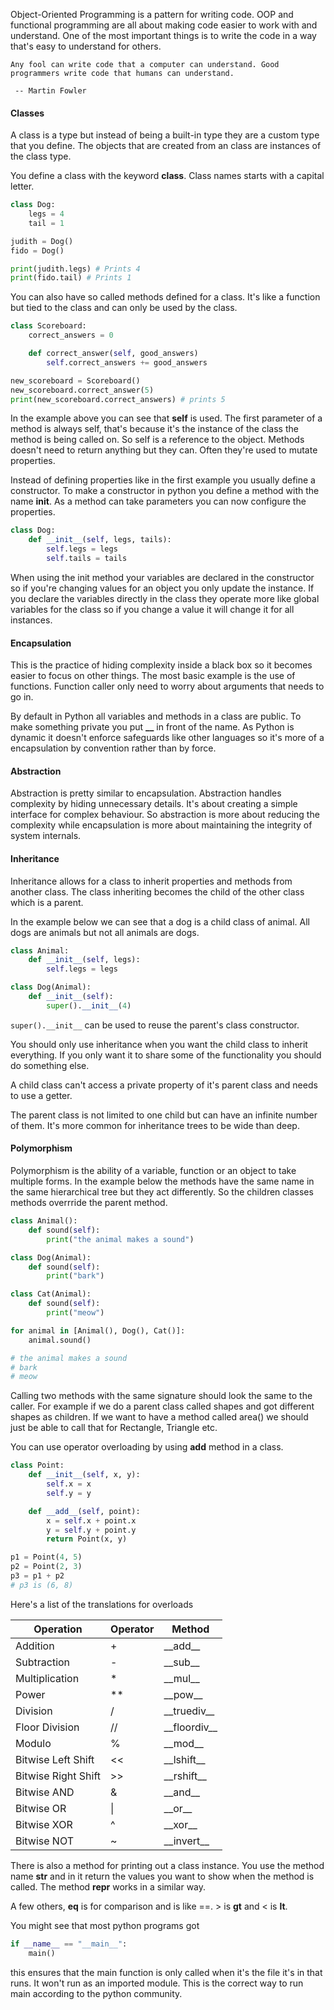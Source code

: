 Object-Oriented Programming is a pattern for writing code. OOP and functional programming are all about making code easier to work with and understand. One of the most important things is to write the code in a way that's easy to understand for others.

```
Any fool can write code that a computer can understand. Good programmers write code that humans can understand.
 
 -- Martin Fowler
```

#### Classes

A class is a type but instead of being a built-in type they are a custom type that you define. The objects that are created from an class are instances of the class type.

You define a class with the keyword **class**. Class names starts with a capital letter.

```python
class Dog:
	legs = 4
	tail = 1

judith = Dog()
fido = Dog()

print(judith.legs) # Prints 4
print(fido.tail) # Prints 1
```

You can also have so called methods defined for a class. It's like a function but tied to the class and can only be used by the class.

```python
class Scoreboard:
	correct_answers = 0

	def correct_answer(self, good_answers)
		self.correct_answers += good_answers

new_scoreboard = Scoreboard()
new_scoreboard.correct_answer(5)
print(new_scoreboard.correct_answers) # prints 5
```

In the example above you can see that **self** is used. The first parameter of a method is always self, that's because it's the instance of the class the method is being called on. So self is a reference to the object. Methods doesn't need to return anything but they can. Often they're used to mutate properties.

Instead of defining properties like in the first example you usually define a constructor. To make a constructor in python you define a method with the name **__init__**. As a method can take parameters you can now configure the properties. 

```python
class Dog:
	def __init__(self, legs, tails):
		self.legs = legs
		self.tails = tails
```

When using the init method your variables are declared in the constructor so if you're changing values for an object you only update the instance. If you declare the variables directly in the class they operate more like global variables for the class so if you change a value it will change it for all instances.

#### Encapsulation

This is the practice of hiding complexity inside a black box so it becomes easier to focus on other things. The most basic example is the use of functions. Function caller only need to worry about arguments that needs to go in.

By default in Python all variables and methods in a class are public. To make something private you put **__** in front of the name. As Python is dynamic it doesn't enforce safeguards like other languages so it's more of a encapsulation by convention rather than by force. 

#### Abstraction

Abstraction is pretty similar to encapsulation. Abstraction handles complexity by hiding unnecessary details. It's about creating a simple interface for complex behaviour. So abstraction is more about reducing the complexity while encapsulation is more about maintaining the integrity of system internals.

#### Inheritance

Inheritance allows for a class to inherit properties and methods from another class. The class inheriting becomes the child of the other class which is a parent.

In the example below we can see that a dog is a child class of animal. All dogs are animals but not all animals are dogs.

```python
class Animal:
	def __init__(self, legs):
		self.legs = legs

class Dog(Animal):
	def __init__(self):
		super().__init__(4)
```

`super().__init__` can be used to reuse the parent's class constructor.

You should only use inheritance when you want the child class to inherit everything. If you only want it to share some of the functionality you should do something else.

A child class can't access a private property of it's parent class and needs to use a getter.

The parent class is not limited to one child but can have an infinite number of them. It's more common for inheritance trees to be wide than deep.

#### Polymorphism

Polymorphism is the ability of a variable, function or an object to take multiple forms. In the example below the methods have the same name in the same hierarchical tree but they act differently. So the children classes methods overrride the parent method.

```python
class Animal():
	def sound(self):
		print("the animal makes a sound")

class Dog(Animal):
	def sound(self):
		print("bark")

class Cat(Animal):
	def sound(self):
		print("meow")

for animal in [Animal(), Dog(), Cat()]:
	animal.sound()

# the animal makes a sound
# bark
# meow
```

Calling two methods with the same signature should look the same to the caller. For example if we do a parent class called shapes and got different shapes as children. If we want to have a method called area() we should just be able to call that for Rectangle, Triangle etc.

You can use operator overloading by using **__add__** method in a class.

```python
class Point:
    def __init__(self, x, y):
        self.x = x
        self.y = y

    def __add__(self, point):
        x = self.x + point.x
        y = self.y + point.y
        return Point(x, y)

p1 = Point(4, 5)
p2 = Point(2, 3)
p3 = p1 + p2
# p3 is (6, 8)
```

Here's a list of the translations for overloads

| Operation           | Operator | Method           |
| ------------------- | -------- | ---------------- |
| Addition            | +        | \_\_add\_\_      |
| Subtraction         | -        | \_\_sub\_\_      |
| Multiplication      | \*       | \_\_mul\_\_      |
| Power               | \*\*     | \_\_pow\_\_      |
| Division            | /        | \_\_truediv\_\_  |
| Floor Division      | //       | \_\_floordiv\_\_ |
| Modulo              | %        | \_\_mod\_\_      |
| Bitwise Left Shift  | <<       | \_\_lshift\_\_   |
| Bitwise Right Shift | >>       | \_\_rshift\_\_   |
| Bitwise AND         | &        | \_\_and\_\_      |
| Bitwise OR          | \|       | \_\_or\_\_       |
| Bitwise XOR         | ^        | \_\_xor\_\_      |
| Bitwise NOT         | ~        | \_\_invert\_\_   |
There is also a method for printing out a class instance. You use the method name **__str__** and in it return the values you want to show when the method is called. The method **__repr__** works in a similar way.

A few others, **__eq__** is for comparison and is like \=\=. \> is __gt__ and \< is **lt**.

You might see that most python programs got

```python
if __name__ == "__main__":
	main()
```

this ensures that the main function is only called when it's the file it's in that runs. It won't run as an imported module. This is the correct way to run main according to the python community.
 